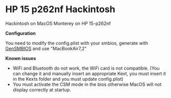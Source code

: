 # HP 15 p262nf Hackintosh 
 Hackintosh on MacOS Monterey on HP 15-p262nf 


**Configuration**

You need to modify the config.plist with your smbios, generate with [GenSMBIOS](https://github.com/corpnewt/GenSMBIOS) and use "MacBookAir7,2"

**Known issues**

- WiFi and Bluetooth do not work, the WiFi card is not compatible. (You can change it and manually insert an appropriate Kext, you must insert it in the Kexts folder and you must update config.plist)
- You must activate the CSM mode in the bios otherwise MacOS will not display correctly at startup.
